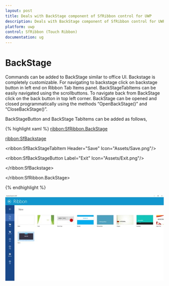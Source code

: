 ```yaml
---
layout: post
title: Deals with BackStage component of SfRibbon control for UWP
description: Deals with BackStage component of SfRibbon control for UWP
platform: uwp
control: SfRibbon (Touch Ribbon)
documentation: ug
---
```


# BackStage

Commands can be added to BackStage similar to office UI. Backstage is completely customizable. For navigating to backstage click on backstage button in left end on Ribbon Tab Items panel. BackStageTabItems can be easily navigated using the scrollbuttons. To navigate back from BackStage click on the back button in top left corner. BackStage can be opened and closed programmatically using the methods “OpenBackStage()” and “CloseBackStage()”.

BackStageButton and BackStage TabItems can be added as follows,


{% highlight xaml %}
<ribbon:SfRibbon.BackStage>

<ribbon:SfBackstage>

<ribbon:SfBackStageTabItem Header="Save" Icon="Assets/Save.png"/>

<ribbon:SfBackStageButton Label="Exit" Icon="Assets/Exit.png"/>

</ribbon:SfBackstage>

</ribbon:SfRibbon.BackStage>



{% endhighlight %}

![](BackStage_images/BackStage_img1.jpeg)


